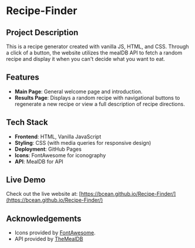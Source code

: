 # Recipe-Finder
 

## Project Description

This is a recipe generator created with vanilla JS, HTML, and CSS. Through a click of a button, the website utilizes the mealDB API to fetch a random recipe and display it when you can't decide what you want to eat.

## Features

- **Main Page**: General welcome page and introduction.
- **Results Page**: Displays a random recipe with navigational buttons to regenerate a new recipe or view a full description of recipe directions.

## Tech Stack

- **Frontend**: HTML, Vanilla JavaScript
- **Styling**: CSS (with media queries for responsive design)
- **Deployment**: GitHub Pages
- **Icons**: FontAwesome for iconography
- **API**: MealDB for API

## Live Demo

Check out the live website at: [https://bcean.github.io/Recipe-Finder/](https://bcean.github.io/Recipe-Finder/)

## Acknowledgements

- Icons provided by [FontAwesome](https://fontawesome.com/).
- API provided by [TheMealDB](https://www.themealdb.com/)
